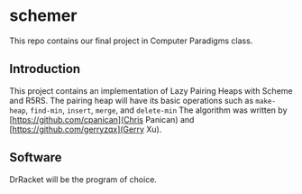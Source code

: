 # schemer
This repo contains our final project in Computer Paradigms class.

## Introduction
This project contains an implementation of Lazy Pairing Heaps with Scheme and R5RS. The pairing heap will have its basic operations such as `make-heap`, `find-min`, `insert`, `merge`, and `delete-min` The algorithm was written by [https://github.com/cpanican](Chris Panican) and [https://github.com/gerryzqx](Gerry Xu).

## Software
DrRacket will be the program of choice.
